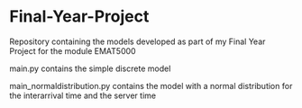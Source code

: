 # Final-Year-Project
Repository containing the models developed as part of my Final Year Project for the module EMAT5000

main.py contains the simple discrete model

main_normaldistribution.py contains the model with a normal distribution for the interarrival time and the server time
